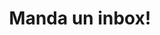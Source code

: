 ---
title : "Manda un inbox!"
bg_image: "images/backgrounds/contact-us-bg.jpg"
form_action: "https://formspree.io/f/mqkgokrv" # works with https://formspree
name: "Nombre"
email: "Email"
message: "Mensaje"
submit: "Enviar"


# custom style
custom_class: "" 
custom_attributes: "" 
custom_css: ""
---